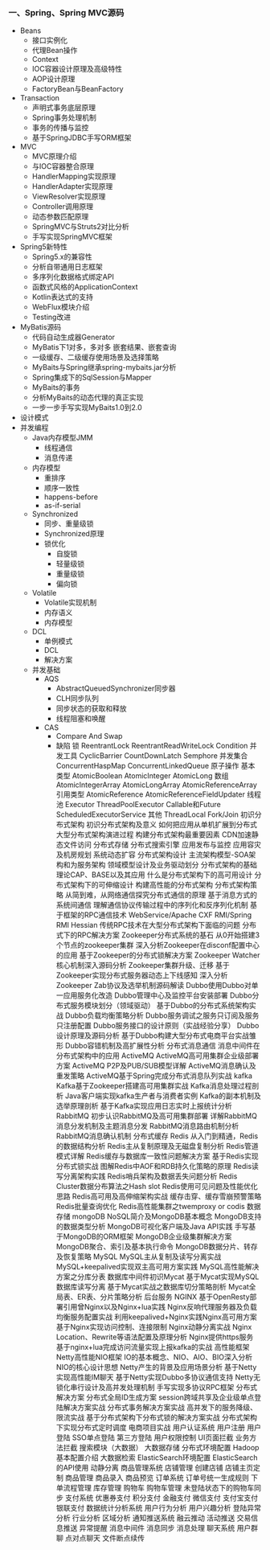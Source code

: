 ### 一、Spring、Spring MVC源码
  - Beans
    - 接口实例化
    - 代理Bean操作
    - Context
    - IOC容器设计原理及高级特性
    - AOP设计原理
    - FactoryBean与BeanFactory
  - Transaction
    - 声明式事务底层原理
    - Spring事务处理机制
    - 事务的传播与监控
    - 基于SpringJDBC手写ORM框架
  - MVC
    - MVC原理介绍
    - 与IOC容器整合原理
    - HandlerMapping实现原理
    - HandlerAdapter实现原理
    - ViewResolver实现原理
    - Controller调用原理
    - 动态参数匹配原理
    - SpringMVC与Struts2对比分析
    - 手写实现SpringMVC框架
  - Spring5新特性
    - Spring5.x的兼容性
    - 分析自带通用日志框架
    - 多序列化数据格式绑定API
    - 函数式风格的ApplicationContext
    - Kotlin表达式的支持
    - WebFlux模块介绍
    - Testing改进
- MyBatis源码
  - 代码自动生成器Generator
  - MyBatis下1对多，多对多 嵌套结果、嵌套查询
  - 一级缓存、二级缓存使用场景及选择策略
  - MyBaits与Spring继承spring-mybaits.jar分析
  - Spring集成下的SqlSession与Mapper
  - MyBaits的事务
  - 分析MyBaits的动态代理的真正实现
  - 一步一步手写实现MyBaits1.0到2.0
- 设计模式
- 并发编程
  - Java内存模型JMM
    - 线程通信
    - 消息传递
  - 内存模型
    - 重排序
    - 顺序一致性
    - happens-before
    - as-if-serial
  - Synchronized
    - 同步、重量级锁
    - Synchronized原理
    - 锁优化
      - 自旋锁
      - 轻量级锁
      - 重量级锁
      - 偏向锁
  - Volatile
    - Volatile实现机制
    - 内存语义
    - 内存模型
  - DCL
    - 单例模式
    - DCL
    - 解决方案
  - 并发基础
    - AQS
      - AbstractQueuedSynchronizer同步器
      - CLH同步队列
      - 同步状态的获取和释放
      - 线程阻塞和唤醒
    - CAS
      - Compare And Swap
      - 缺陷
  锁
    ReentrantLock
    ReentrantReadWriteLock
    Condition
  并发工具
    CyclicBarrier
    CountDownLatch
    Semphore
  并发集合
    ConcurrentHaspMap
    ConcurrentLinkedQueue
  原子操作
    基本类型
      AtomicBoolean
      AtomicInteger
      AtomicLong
    数组
      AtomicIntegerArray
      AtomicLongArray
      AtomicReferenceArray
    引用类型
      AtomicReference
      AtomicReferenceFieldUpdater
  线程池
    Executor
    ThreadPoolExecutor
    Callable和Future
    ScheduledExecutorService
  其他
    ThreadLocal
    Fork/Join
初识分布式架构
  初识分布式架构及意义
  如何把应用从单机扩展到分布式
  大型分布式架构演进过程
  构建分布式架构最重要因素
    CDN加速静态文件访问
    分布式存储
    分布式搜索引擎
    应用发布与监控
    应用容灾及机房规划
    系统动态扩容
  分布式架构设计
    主流架构模型-SOA架构和为服务架构
    领域模型设计及业务驱动划分
    分布式架构的基础理论CAP、BASE以及其应用
    什么是分布式架构下的高可用设计
    分布式架构下的可伸缩设计
    构建高性能的分布式架构
分布式架构策略
  从简到难，从网络通信探究分布式通信的原理
  基于消息方式的系统间通信
  理解通信协议传输过程中的序列化和反序列化机制
  基于框架的RPC通信技术
    WebService/Apache CXF
    RMI/Spring RMI
    Hessian
  传统RPC技术在大型分布式架构下面临的问题
  分布式下的RPC解决方案
  Zookeeper分布式系统的基石
    从0开始搭建3个节点的zookeeper集群
    深入分析Zookeeper在disconf配置中心的应用
    基于Zookeeper的分布式锁解决方案
    Zookeeper Watcher核心机制深入源码分析
    Zookeeper集群升级、迁移
    基于Zookeeper实现分布式服务器动态上下线感知
    深入分析Zookeeper Zab协议及选举机制源码解读
  Dubbo使用Dubbo对单一应用服务化改造
    Dubbo管理中心及监控平台安装部署
    Dubbo分布式服务模块划分（领域驱动）
    基于Dubbo的分布式系统架构实战
    Dubbo负载均衡策略分析
    Dubbo服务调试之服务只订阅及服务只注册配置
    Dubbo服务接口的设计原则（实战经验分享）
    Dubbo设计原理及源码分析
    基于Dubbo构建大型分布式电商平台实战雏形
    Dubbo容错机制及高扩展性分析
分布式消息通信
  消息中间件在分布式架构中的应用
  ActiveMQ
    ActiveMQ高可用集群企业级部署方案
    ActiveMQ P2P及PUB/SUB模型详解
    ActiveMQ消息确认及重发策略
    ActiveMQ基于Spring完成分布式消息队列实战
  kafka
    Kafka基于Zookeeper搭建高可用集群实战
    Kafka消息处理过程剖析
    Java客户端实现kafka生产者与消费者实例
    Kafka的副本机制及选举原理剖析
    基于Kafka实现应用日志实时上报统计分析
  RabbitMQ
    初步认识RabbitMQ及高可用集群部署
    详解RabbitMQ消息分发机制及主题消息分发
    RabbitMQ消息路由机制分析
    RabbitMQ消息确认机制
分布式缓存
  Redis
    从入门到精通，Redis的数据结构分析
    Redis主从复制原理及无磁盘复制分析
    Redis管道模式详解
    Redis缓存与数据库一致性问题解决方案
    基于Redis实现分布式锁实战
    图解Redis中AOF和RDB持久化策略的原理
    Redis读写分离架构实践
    Redis哨兵架构及数据丢失问题分析
    Redis Cluster数据分布算法之Hash slot
    Redis使用可见问题及性能优化思路
    Redis高可用及高伸缩架构实战
    缓存击穿、缓存雪崩预警策略
    Redis批量查询优化
    Redis高性能集群之twemproxy or codis
数据存储
  mongoDB
    NoSQL简介及MongoDB基本概念
    MongoDB支持的数据类型分析
    MongoDB可视化客户端及Java API实践
    手写基于MongoDB的ORM框架
    MongoDB企业级集群解决方案
    MongoDB聚合、索引及基本执行命令
    MongoDB数据分片、转存及恢复策略
  MySQL
    MySQL主从复制及读写分离实战
    MySQL+keepalived实现双主高可用方案实践
    MySQL高性能解决方案之分库分表
    数据库中间件初识Mycat
    基于Mycat实现MySQL数据库读写分离
    基于Mycat实战之数据库切分策略剖析
    Mycat全局表、ER表、分片策略分析
后台服务
  NGINX
    基于OpenResty部署引用曾Nginx以及Nginx+lua实践
    Nginx反响代理服务器及负载均衡服务配置实战
    利用keepalived+Nginx实践Nginx高可用方案
    基于Nginx实现访问控制、连接限制
    Nginx动静分离实战
    Nginx Location、Rewrite等语法配置及原理分析
    Nginx提供https服务
    基于nginx+lua完成访问流量实现上报kafka的实战
高性能框架
  Netty高性能NIO框架
    IO的基本概念、NIO、AIO、BIO深入分析
    NIO的核心设计思想
    Netty产生的背景及应用场景分析
    基于Netty实现高性能IM聊天
    基于Netty实现Dubbo多协议通信支持
    Netty无锁化串行设计及高并发处理机制
    手写实现多协议RPC框架
分布式解决方案
  分布式全局ID生成方案
  session跨域共享及企业级单点登陆解决方案实战
  分布式事务解决方案实战
  高并发下的服务降级、限流实战
  基于分布式架构下分布式锁的解决方案实战
  分布式架构下实现分布式定时调度
电商项目实战
  用户认证系统
    用户注册
    用户登陆
      SSO单点登陆
      第三方登陆
    用户权限控制
      UI页面拦截
      业务方法拦截
  搜索模块（大数据）
    大数据存储
      分布式环境配置
      Hadoop基本配置介绍
    大数据检索
      ElasticSearch环境配置
      ElasticSearch的API使用
    动静分离
  商品管理系统
    店铺管理
      创建店铺
      店铺主页定制
    商品管理
      商品录入
      商品预览
  订单系统
    订单号统一生成规则
    下单流程管理
    库存管理
    购物车
      购物车管理
      未登陆状态下的购物车同步
  支付系统
    优惠券支付
    积分支付
    金融支付
      微信支付
      支付宝支付
      银联支付
  数据统计分析系统
    用户行为分析
      用户兴趣分析
      登陆异常分析
    行业分析
    区域分析
  通知推送系统
    融云推动
      活动推送
      交易信息推送
      异常提醒
    消息中间件
      消息同步
      消息处理
  聊天系统
    用户群聊
    点对点聊天
    文件断点续传

